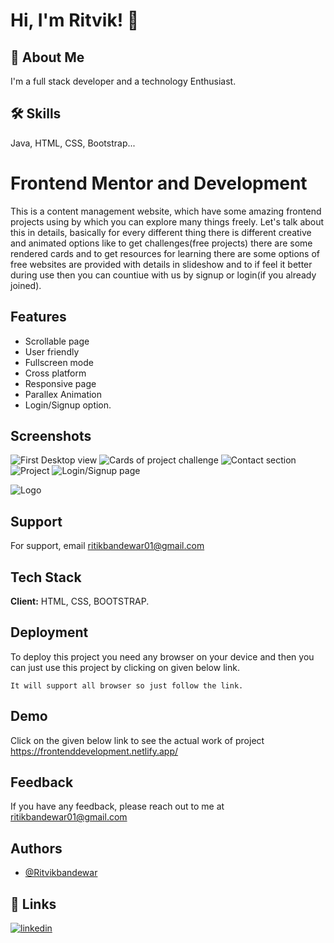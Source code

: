 # Hi, I'm Ritvik! 👋

  
## 🚀 About Me
I'm a full stack developer and a technology Enthusiast.

  
## 🛠 Skills
Java, HTML, CSS, Bootstrap...

  
# Frontend Mentor and Development

This is a content management website, which have some amazing frontend projects using by which you can explore many things freely.
Let's talk about this in details, basically for every different thing there is different creative and animated options like to get challenges(free projects) there are some rendered cards and to get resources for learning there are some options of free websites are provided with details in slideshow and to if feel it better during use then you can countiue with us by signup or login(if you already joined).



## Features

- Scrollable page
- User friendly 
- Fullscreen mode
- Cross platform
- Responsive page
- Parallex Animation
- Login/Signup option.

  
## Screenshots

![First Desktop view](https://photos.app.goo.gl/yweVvfp2Ljicq5BT6)
![Cards of project challenge](https://photos.app.goo.gl/c4HKwTdCmfwn1FGh6)
![Contact section](https://photos.app.goo.gl/Ad1uYroTDK3YR71p9)
![Project](https://photos.app.goo.gl/YZZ9LAEPmn2vLFbL9)
![Login/Signup page](https://photos.app.goo.gl/uUFbbXSx39HtTQ158)
  
![Logo](https://photos.app.goo.gl/5Tj8QGha62gdpDMy5)

    
## Support

For support, email ritikbandewar01@gmail.com

  
## Tech Stack

**Client:** HTML, CSS, BOOTSTRAP.



  
## Deployment

To deploy this project you need any browser on your device and then you can just use this project by clicking on given below link.

```
It will support all browser so just follow the link.
```

  
## Demo

Click on the given below link to see the actual work of project
https://frontenddevelopment.netlify.app/

  
## Feedback

If you have any feedback, please reach out to me at ritikbandewar01@gmail.com

  
## Authors

- [@Ritvikbandewar](https://github.com/Ritvik-star)

  
## 🔗 Links

[![linkedin](https://img.shields.io/badge/linkedin-0A66C2?style=for-the-badge&logo=linkedin&logoColor=white)](https://www.linkedin.com/in/ritvik-bandewar-188978166/)


  



